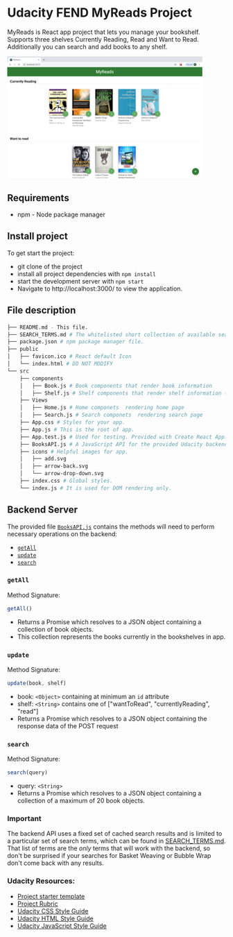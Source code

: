 # Udacity FEND MyReads Project
MyReads is React app project that lets you manage your bookshelf. Supports three shelves Currently Reading, Read and Want to Read. Additionally you can search and add books to any shelf.

<img src="https://raw.githubusercontent.com/alisalali/React-project-myreads/master/public/app-preview.png" width="450">


## Requirements
* npm - Node package manager 

## Install project

To get start the project:
* git clone of the project 
* install all project dependencies with `npm install`
* start the development server with `npm start`
* Navigate to http://localhost:3000/ to view the application.

## File description 
```bash
├── README.md - This file.
├── SEARCH_TERMS.md # The whitelisted short collection of available search terms for you to use with app.
├── package.json # npm package manager file.
├── public
│   ├── favicon.ico # React default Icon
│   └── index.html # DO NOT MODIFY
└── src
    ├── components
    │   ├── Book.js # Book components that render book information
    │   ├── Shelf.js # Shelf components that render shelf information (Read , Want to read , Cunrrently reading)
    ├── Views
    │   ├── Home.js # Home componets  rendering home page 
    │   ├── Search.js # Search componets  rendering search page 
    ├── App.css # Styles for your app.
    ├── App.js # This is the root of app. 
    ├── App.test.js # Used for testing. Provided with Create React App.
    ├── BooksAPI.js # A JavaScript API for the provided Udacity backend. 
    ├── icons # Helpful images for app. 
    │   ├── add.svg
    │   ├── arrow-back.svg
    │   └── arrow-drop-down.svg
    ├── index.css # Global styles.
    └── index.js # It is used for DOM rendering only.
```
## Backend Server
The provided file [`BooksAPI.js`](src/BooksAPI.js) contains the methods will need to perform necessary operations on the backend:

* [`getAll`](#getall)
* [`update`](#update)
* [`search`](#search)

### `getAll`

Method Signature:

```js
getAll()
```

* Returns a Promise which resolves to a JSON object containing a collection of book objects.
* This collection represents the books currently in the bookshelves in app.

### `update`

Method Signature:

```js
update(book, shelf)
```

* book: `<Object>` containing at minimum an `id` attribute
* shelf: `<String>` contains one of ["wantToRead", "currentlyReading", "read"]  
* Returns a Promise which resolves to a JSON object containing the response data of the POST request

### `search`

Method Signature:

```js
search(query)
```

* query: `<String>`
* Returns a Promise which resolves to a JSON object containing a collection of a maximum of 20 book objects.

### Important
The backend API uses a fixed set of cached search results and is limited to a particular set of search terms, which can be found in [SEARCH_TERMS.md](SEARCH_TERMS.md). That list of terms are the _only_ terms that will work with the backend, so don't be surprised if your searches for Basket Weaving or Bubble Wrap don't come back with any results.

### Udacity Resources:

- [Project starter template](https://github.com/udacity/reactnd-project-myreads-starter)
- [Project Rubric](https://review.udacity.com/#!/rubrics/918/view)
- [Udacity CSS Style Guide](http://udacity.github.io/frontend-nanodegree-styleguide/css.html)
- [Udacity HTML Style Guide](http://udacity.github.io/frontend-nanodegree-styleguide/index.html)
- [Udacity JavaScript Style Guide](http://udacity.github.io/frontend-nanodegree-styleguide/javascript.html)
